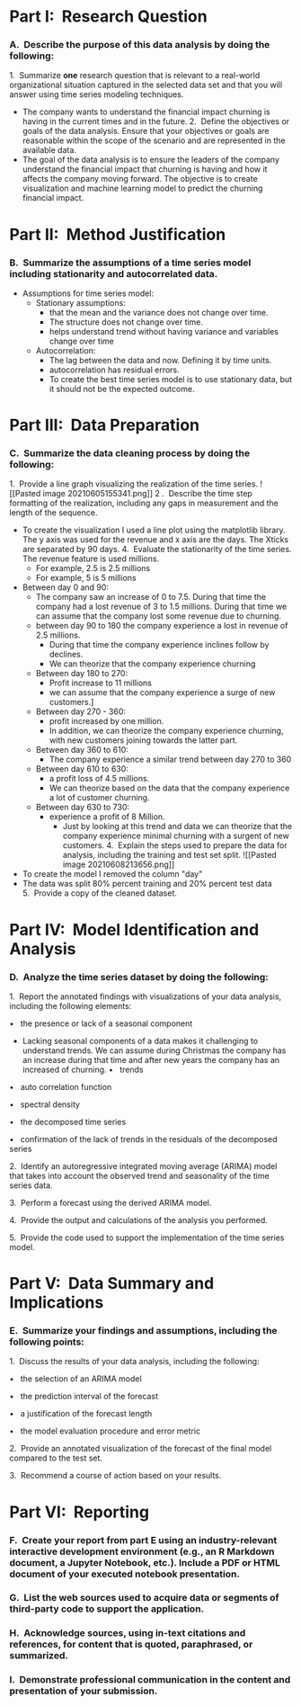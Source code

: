 # **Part I:  Research Question**

### A.  Describe the purpose of this data analysis by doing the following:

1.  Summarize **one** research question that is relevant to a real-world organizational situation captured in the selected data set and that you will answer using time series modeling techniques.
 - The company wants to understand the financial impact churning is having in the current times and in the future.
2.  Define the objectives or goals of the data analysis. Ensure that your objectives or goals are reasonable within the scope of the scenario and are represented in the available data.  
- The goal of the data analysis  is to ensure the leaders of the company understand the financial impact that churning is having and how it affects the company moving forward. The objective is to create visualization and machine learning model to predict the churning financial impact. 
  

# **Part II:  Method Justification**

### B.  Summarize the assumptions of a time series model including stationarity and autocorrelated data.  
- Assumptions for time series model:
	- Stationary assumptions:
		- that the mean and the variance does not change over time.
		- The structure does not change over time. 
		- helps understand trend without having variance and variables change over time
	-  Autocorrelation: 
		-  The lag between the data and now. Defining it by time units. 
		-  autocorrelation has residual errors.
		-  To create the best time series model is to use stationary data, but it should not be the expected outcome.  

# **Part III:  Data Preparation**

### C.  Summarize the data cleaning process by doing the following:

1.  Provide a line graph visualizing the realization of the time series.
![[Pasted image 20210605155341.png]]
2 .  Describe the time step formatting of the realization, including any gaps in measurement and the length of the sequence.
- To create the visualization I used a line plot using the matplotlib library. The y axis was used for the revenue and x axis are the days. The Xticks are separated by 90 days. 
4.  Evaluate the stationarity of the time series.
 The revenue feature is used millions.
	- For example, 2.5 is 2.5 millions
	- For example, 5 is 5 millions
- Between day 0 and 90:
	- The company saw an increase of 0 to 7.5. During that time the company had a lost revenue of 3 to 1.5 millions. During that time we can assume that the company lost some revenue due to churning.
	- between day 90 to 180 the company experience a lost in revenue of 2.5 millions. 
		- During that time the company experience inclines follow by declines.
		- We can theorize that the company experience churning
	- Between day 180 to 270:
		- Profit increase to 11 millions
		- we can assume that the company experience a surge of new customers.]
	- Between day 270 - 360:
		- profit increased by one million.
		- In addition, we can theorize the company experience churning, with new customers joining towards the latter part.
	- Between day 360 to 610:
		- The company experience a similar trend between day 270 to 360
	- Between day 610 to 630:
		- a profit loss of 4.5 millions. 
		- We can theorize based on the data that the company experience a lot of customer churning.
	- Between day 630 to 730:
		- experience a profit of 8 Million.
			- Just by looking at this trend and data we can theorize that the company experience minimal churning with a surgent of new customers.
4.  Explain the steps used to prepare the data for analysis, including the training and test set split.
![[Pasted image 20210608213656.png]]
- To create the model I removed the column "day"
- The data was split 80% percent training and 20% percent test data
5.  Provide a copy of the cleaned dataset.  
  

# **Part IV:  Model Identification and Analysis**

### D.  Analyze the time series dataset by doing the following:

1.  Report the annotated findings with visualizations of your data analysis, including the following elements:

•   the presence or lack of a seasonal component
- Lacking seasonal components of a data makes it challenging to understand trends. We can assume during Christmas the company has an increase during that time and after new years the company has an increased of churning. 
•   trends

•   auto correlation function

•   spectral density

•   the decomposed time series

•   confirmation of the lack of trends in the residuals of the decomposed series

2.  Identify an autoregressive integrated moving average (ARIMA) model that takes into account the observed trend and seasonality of the time series data.

3.  Perform a forecast using the derived ARIMA model.

4.  Provide the output and calculations of the analysis you performed.

5.  Provide the code used to support the implementation of the time series model.  
  

# **Part V:  Data Summary and Implications**

### E.  Summarize your findings and assumptions, including the following points:

1.  Discuss the results of your data analysis, including the following:

•   the selection of an ARIMA model

•   the prediction interval of the forecast

•   a justification of the forecast length

•   the model evaluation procedure and error metric

2.  Provide an annotated visualization of the forecast of the final model compared to the test set.

3.  Recommend a course of action based on your results.  
  

# **Part VI:  Reporting**

### F.  Create your report from part E using an industry-relevant interactive development environment (e.g., an R Markdown document, a Jupyter Notebook, etc.). Include a PDF or HTML document of your executed notebook presentation.  
  

### G.  List the web sources used to acquire data or segments of third-party code to support the application.  
  

### H.  Acknowledge sources, using in-text citations and references, for content that is quoted, paraphrased, or summarized.  
  

### I.  Demonstrate professional communication in the content and presentation of your submission.